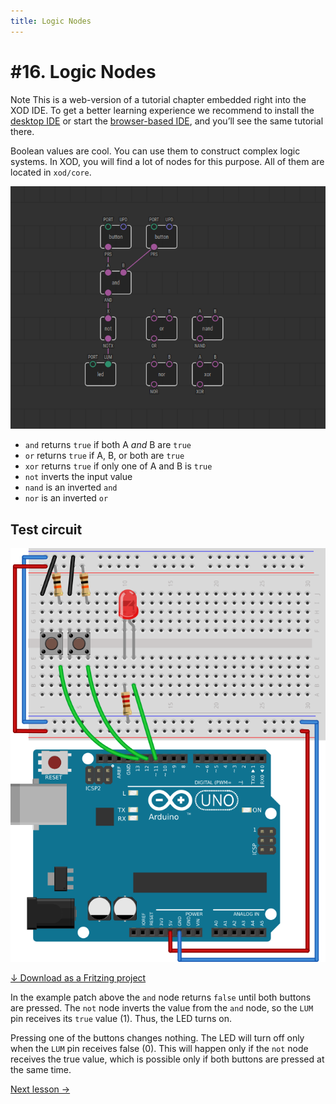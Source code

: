```yaml
---
title: Logic Nodes
---
```


# #16. Logic Nodes

<div class="ui segment note">
<span class="ui ribbon label">Note</span>
This is a web-version of a tutorial chapter embedded right into the XOD IDE.
To get a better learning experience we recommend to install the
<a href="/downloads/">desktop IDE</a> or start the
<a href="/ide/">browser-based IDE</a>, and you’ll see the same tutorial there.
</div>

Boolean values are cool. You can use them to construct complex logic systems.
In XOD, you will find a lot of nodes for this purpose. All of them are located
in `xod/core`.

![Patch](./patch.png)

* `and` returns `true` if both A *and* B are `true`
* `or` returns `true` if A, B, or both are `true`
* `xor` returns `true` if only one of A and B is `true`
* `not` inverts the input value
* `nand` is an inverted `and`
* `nor` is an inverted `or`

## Test circuit

![Circuit](./circuit.fz.png)

[↓ Download as a Fritzing project](./circuit.fzz)

In the example patch above the `and` node returns `false` until both buttons
are pressed. The `not` node inverts the value from the `and` node, so the `LUM`
pin receives its `true` value (1). Thus, the LED turns on.

Pressing one of the buttons changes nothing. The LED will turn off only when
the `LUM` pin receives false (0). This will happen only if the `not` node
receives the true value, which is possible only if both buttons are pressed at
the same time.

[Next lesson →](../17-ldr/)
